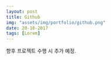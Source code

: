 ```yaml
---
layout: post
title: Github
img: "assets/img/portfolio/github.png"
date: 20-10-2017
tags: [Lorem]
---
```


향후 프로젝트 수행 시 추가 예정.

